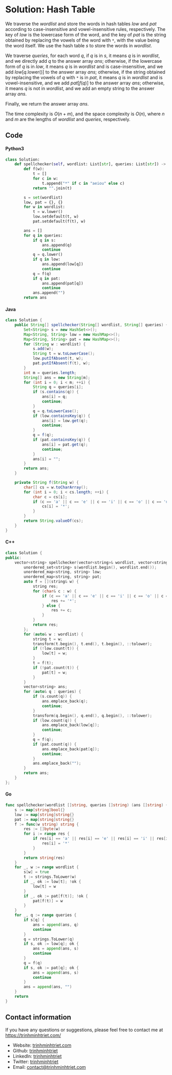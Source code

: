 # Solution: Hash Table

We traverse the $\textit{wordlist}$ and store the words in hash tables $\textit{low}$ and $\textit{pat}$ according to case-insensitive and vowel-insensitive rules, respectively. The key of $\textit{low}$ is the lowercase form of the word, and the key of $\textit{pat}$ is the string obtained by replacing the vowels of the word with `*`, with the value being the word itself. We use the hash table $\textit{s}$ to store the words in $\textit{wordlist}$.

We traverse $\textit{queries}$, for each word $\textit{q}$, if $\textit{q}$ is in $\textit{s}$, it means $\textit{q}$ is in $\textit{wordlist}$, and we directly add $\textit{q}$ to the answer array $\textit{ans}$; otherwise, if the lowercase form of $\textit{q}$ is in $\textit{low}$, it means $\textit{q}$ is in $\textit{wordlist}$ and is case-insensitive, and we add $\textit{low}[q.\text{lower}()]$ to the answer array $\textit{ans}$; otherwise, if the string obtained by replacing the vowels of $\textit{q}$ with `*` is in $\textit{pat}$, it means $\textit{q}$ is in $\textit{wordlist}$ and is vowel-insensitive, and we add $\textit{pat}[f(q)]$ to the answer array $\textit{ans}$; otherwise, it means $\textit{q}$ is not in $\textit{wordlist}$, and we add an empty string to the answer array $\textit{ans}$.

Finally, we return the answer array $\textit{ans}$.

The time complexity is $O(n + m)$, and the space complexity is $O(n)$, where $n$ and $m$ are the lengths of $\textit{wordlist}$ and $\textit{queries}$, respectively.

## Code


#### Python3

```python
class Solution:
    def spellchecker(self, wordlist: List[str], queries: List[str]) -> List[str]:
        def f(w):
            t = []
            for c in w:
                t.append("*" if c in "aeiou" else c)
            return "".join(t)

        s = set(wordlist)
        low, pat = {}, {}
        for w in wordlist:
            t = w.lower()
            low.setdefault(t, w)
            pat.setdefault(f(t), w)

        ans = []
        for q in queries:
            if q in s:
                ans.append(q)
                continue
            q = q.lower()
            if q in low:
                ans.append(low[q])
                continue
            q = f(q)
            if q in pat:
                ans.append(pat[q])
                continue
            ans.append("")
        return ans
```

#### Java

```java
class Solution {
    public String[] spellchecker(String[] wordlist, String[] queries) {
        Set<String> s = new HashSet<>();
        Map<String, String> low = new HashMap<>();
        Map<String, String> pat = new HashMap<>();
        for (String w : wordlist) {
            s.add(w);
            String t = w.toLowerCase();
            low.putIfAbsent(t, w);
            pat.putIfAbsent(f(t), w);
        }
        int m = queries.length;
        String[] ans = new String[m];
        for (int i = 0; i < m; ++i) {
            String q = queries[i];
            if (s.contains(q)) {
                ans[i] = q;
                continue;
            }
            q = q.toLowerCase();
            if (low.containsKey(q)) {
                ans[i] = low.get(q);
                continue;
            }
            q = f(q);
            if (pat.containsKey(q)) {
                ans[i] = pat.get(q);
                continue;
            }
            ans[i] = "";
        }
        return ans;
    }

    private String f(String w) {
        char[] cs = w.toCharArray();
        for (int i = 0; i < cs.length; ++i) {
            char c = cs[i];
            if (c == 'a' || c == 'e' || c == 'i' || c == 'o' || c == 'u') {
                cs[i] = '*';
            }
        }
        return String.valueOf(cs);
    }
}
```

#### C++

```cpp
class Solution {
public:
    vector<string> spellchecker(vector<string>& wordlist, vector<string>& queries) {
        unordered_set<string> s(wordlist.begin(), wordlist.end());
        unordered_map<string, string> low;
        unordered_map<string, string> pat;
        auto f = [](string& w) {
            string res;
            for (char& c : w) {
                if (c == 'a' || c == 'e' || c == 'i' || c == 'o' || c == 'u') {
                    res += '*';
                } else {
                    res += c;
                }
            }
            return res;
        };
        for (auto& w : wordlist) {
            string t = w;
            transform(t.begin(), t.end(), t.begin(), ::tolower);
            if (!low.count(t)) {
                low[t] = w;
            }
            t = f(t);
            if (!pat.count(t)) {
                pat[t] = w;
            }
        }
        vector<string> ans;
        for (auto& q : queries) {
            if (s.count(q)) {
                ans.emplace_back(q);
                continue;
            }
            transform(q.begin(), q.end(), q.begin(), ::tolower);
            if (low.count(q)) {
                ans.emplace_back(low[q]);
                continue;
            }
            q = f(q);
            if (pat.count(q)) {
                ans.emplace_back(pat[q]);
                continue;
            }
            ans.emplace_back("");
        }
        return ans;
    }
};
```

#### Go

```go
func spellchecker(wordlist []string, queries []string) (ans []string) {
	s := map[string]bool{}
	low := map[string]string{}
	pat := map[string]string{}
	f := func(w string) string {
		res := []byte(w)
		for i := range res {
			if res[i] == 'a' || res[i] == 'e' || res[i] == 'i' || res[i] == 'o' || res[i] == 'u' {
				res[i] = '*'
			}
		}
		return string(res)
	}
	for _, w := range wordlist {
		s[w] = true
		t := strings.ToLower(w)
		if _, ok := low[t]; !ok {
			low[t] = w
		}
		if _, ok := pat[f(t)]; !ok {
			pat[f(t)] = w
		}
	}
	for _, q := range queries {
		if s[q] {
			ans = append(ans, q)
			continue
		}
		q = strings.ToLower(q)
		if s, ok := low[q]; ok {
			ans = append(ans, s)
			continue
		}
		q = f(q)
		if s, ok := pat[q]; ok {
			ans = append(ans, s)
			continue
		}
		ans = append(ans, "")
	}
	return
}
```


## Contact information

If you have any questions or suggestions, please feel free to contact me at https://trinhminhtriet.com/
- Website: [trinhminhtriet.com](https://trinhminhtriet.com/)
- Github: [trinhminhtriet](https://github.com/trinhminhtriet)
- LinkedIn: [trinhminhtriet](https://www.linkedin.com/in/triet-trinh/)
- Twitter: [trinhminhtriet](https://twitter.com/trinhminhtriet)
- Email: [contact@trinhminhtriet.com](mailto:contact@trinhminhtriet.com)
